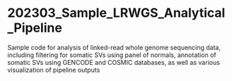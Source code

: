 # 202303_Sample_LRWGS_Analytical_Pipeline

Sample code for analysis of linked-read whole genome sequencing data, including filtering for somatic SVs using panel of normals, annotation of somatic SVs using GENCODE and COSMIC databases, as well as various visualization of pipeline outputs 
